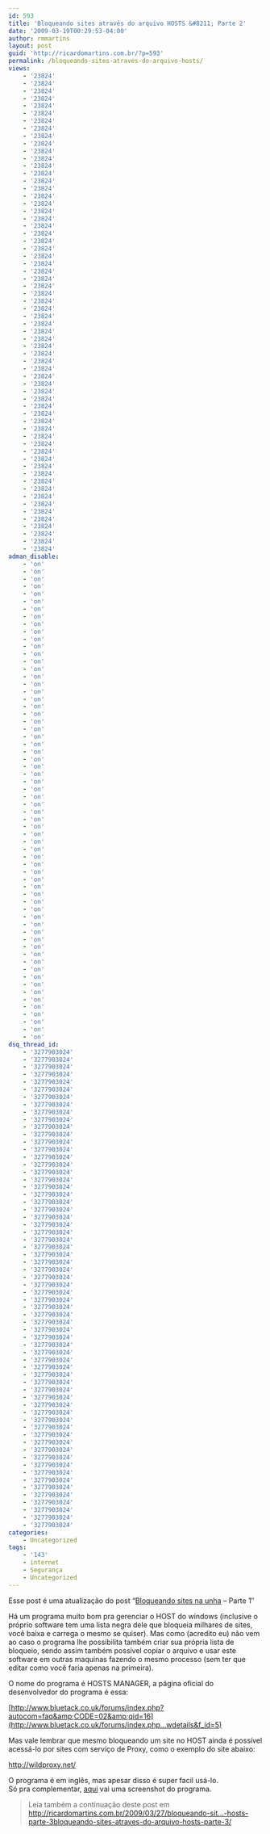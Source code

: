 ```yaml
---
id: 593
title: 'Bloqueando sites através do arquivo HOSTS &#8211; Parte 2'
date: '2009-03-19T00:29:53-04:00'
author: rmmartins
layout: post
guid: 'http://ricardomartins.com.br/?p=593'
permalink: /bloqueando-sites-atraves-do-arquivo-hosts/
views:
    - '23824'
    - '23824'
    - '23824'
    - '23824'
    - '23824'
    - '23824'
    - '23824'
    - '23824'
    - '23824'
    - '23824'
    - '23824'
    - '23824'
    - '23824'
    - '23824'
    - '23824'
    - '23824'
    - '23824'
    - '23824'
    - '23824'
    - '23824'
    - '23824'
    - '23824'
    - '23824'
    - '23824'
    - '23824'
    - '23824'
    - '23824'
    - '23824'
    - '23824'
    - '23824'
    - '23824'
    - '23824'
    - '23824'
    - '23824'
    - '23824'
    - '23824'
    - '23824'
    - '23824'
    - '23824'
    - '23824'
    - '23824'
    - '23824'
    - '23824'
    - '23824'
    - '23824'
    - '23824'
    - '23824'
    - '23824'
    - '23824'
    - '23824'
    - '23824'
    - '23824'
    - '23824'
    - '23824'
    - '23824'
    - '23824'
    - '23824'
    - '23824'
    - '23824'
    - '23824'
    - '23824'
    - '23824'
    - '23824'
    - '23824'
adman_disable:
    - 'on'
    - 'on'
    - 'on'
    - 'on'
    - 'on'
    - 'on'
    - 'on'
    - 'on'
    - 'on'
    - 'on'
    - 'on'
    - 'on'
    - 'on'
    - 'on'
    - 'on'
    - 'on'
    - 'on'
    - 'on'
    - 'on'
    - 'on'
    - 'on'
    - 'on'
    - 'on'
    - 'on'
    - 'on'
    - 'on'
    - 'on'
    - 'on'
    - 'on'
    - 'on'
    - 'on'
    - 'on'
    - 'on'
    - 'on'
    - 'on'
    - 'on'
    - 'on'
    - 'on'
    - 'on'
    - 'on'
    - 'on'
    - 'on'
    - 'on'
    - 'on'
    - 'on'
    - 'on'
    - 'on'
    - 'on'
    - 'on'
    - 'on'
    - 'on'
    - 'on'
    - 'on'
    - 'on'
    - 'on'
    - 'on'
    - 'on'
    - 'on'
    - 'on'
    - 'on'
    - 'on'
    - 'on'
    - 'on'
    - 'on'
dsq_thread_id:
    - '3277903024'
    - '3277903024'
    - '3277903024'
    - '3277903024'
    - '3277903024'
    - '3277903024'
    - '3277903024'
    - '3277903024'
    - '3277903024'
    - '3277903024'
    - '3277903024'
    - '3277903024'
    - '3277903024'
    - '3277903024'
    - '3277903024'
    - '3277903024'
    - '3277903024'
    - '3277903024'
    - '3277903024'
    - '3277903024'
    - '3277903024'
    - '3277903024'
    - '3277903024'
    - '3277903024'
    - '3277903024'
    - '3277903024'
    - '3277903024'
    - '3277903024'
    - '3277903024'
    - '3277903024'
    - '3277903024'
    - '3277903024'
    - '3277903024'
    - '3277903024'
    - '3277903024'
    - '3277903024'
    - '3277903024'
    - '3277903024'
    - '3277903024'
    - '3277903024'
    - '3277903024'
    - '3277903024'
    - '3277903024'
    - '3277903024'
    - '3277903024'
    - '3277903024'
    - '3277903024'
    - '3277903024'
    - '3277903024'
    - '3277903024'
    - '3277903024'
    - '3277903024'
    - '3277903024'
    - '3277903024'
    - '3277903024'
    - '3277903024'
    - '3277903024'
    - '3277903024'
    - '3277903024'
    - '3277903024'
    - '3277903024'
    - '3277903024'
    - '3277903024'
    - '3277903024'
categories:
    - Uncategorized
tags:
    - '143'
    - internet
    - Segurança
    - Uncategorized
---
```


Esse post é uma atualização do post “[Bloqueando sites na unha](http://ricardomartins.com.br/2009/02/20/bloqueando-sites-na-unha/) – Parte 1″

Há um programa muito bom pra gerenciar o HOST do windows (inclusive o próprio software tem uma lista negra dele que bloqueia milhares de sites, você baixa e carrega o mesmo se quiser). Mas como (acredito eu) não vem ao caso o programa lhe possibilita também criar sua própria lista de bloqueio, sendo assim também possível copiar o arquivo e usar este software em outras maquinas fazendo o mesmo processo (sem ter que editar como você faria apenas na primeira).

O nome do programa é HOSTS MANAGER, a página oficial do desenvolvedor do programa é essa:

[http://www.bluetack.co.uk/forums/index.php?autocom=faq&amp;CODE=02&amp;qid=16](http://www.bluetack.co.uk/forums/index.php...wdetails&f_id=5)

Mas vale lembrar que mesmo bloqueando um site no HOST ainda é possível acessá-lo por sites com serviço de Proxy, como o exemplo do site abaixo:

<http://wildproxy.net/>

O programa é em inglês, mas apesar disso é super facil usá-lo.  
Só pra complementar, [aqui](http://www.ricardomartins.com.br/wp-content/uploads/2009/03/img-8587-1155061545.jpg) vai uma screenshot do programa.

> Leia também a continuação deste post em [<span id="sample-permalink">http://ricardomartins.com.br/2009/03/27/<span id="editable-post-name" title="Clique para editar essa parte do link permanente">bloqueando-sit…-hosts-parte-3</span><span id="editable-post-name-full">bloqueando-sites-atraves-do-arquivo-hosts-parte-3</span>/</span>](http://ricardomartins.com.br/2009/03/27/bloqueando-sit…-hosts-parte-3bloqueando-sites-atraves-do-arquivo-hosts-parte-3/)